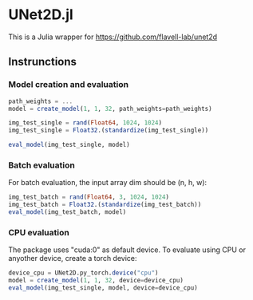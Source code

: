 # UNet2D.jl
This is a Julia wrapper for https://github.com/flavell-lab/unet2d

## Instrunctions
### Model creation and evaluation
```julia
path_weights = ...
model = create_model(1, 1, 32, path_weights=path_weights)

img_test_single = rand(Float64, 1024, 1024)
img_test_single = Float32.(standardize(img_test_single))

eval_model(img_test_single, model)
```

### Batch evaluation
For batch evaluation, the input array dim should be (n, h, w):
```julia
img_test_batch = rand(Float64, 3, 1024, 1024)
img_test_batch = Float32.(standardize(img_test_batch))
eval_model(img_test_batch, model)
```

### CPU evaluation
The package uses "cuda:0" as default device. To evaluate using CPU or anyother device, create a torch device:
```julia
device_cpu = UNet2D.py_torch.device("cpu")
model = create_model(1, 1, 32, device=device_cpu)
eval_model(img_test_single, model, device=device_cpu)
```
